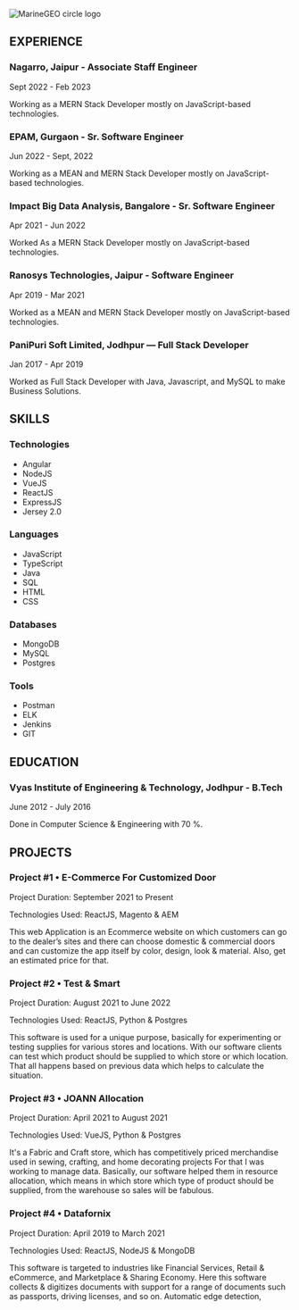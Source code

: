 ![MarineGEO circle logo](/1680346211510.jpeg")

## EXPERIENCE

### Nagarro, Jaipur - Associate Staff Engineer
Sept 2022 - Feb 2023

Working as a MERN Stack Developer mostly on JavaScript-based technologies.

### EPAM, Gurgaon - Sr. Software Engineer
Jun 2022 - Sept, 2022

Working as a MEAN and MERN Stack Developer mostly on JavaScript-based technologies.

### Impact Big Data Analysis, Bangalore - Sr. Software Engineer
Apr 2021 - Jun 2022

Worked As a MERN Stack Developer mostly on JavaScript-based technologies.

### Ranosys Technologies, Jaipur - Software Engineer
Apr 2019 - Mar 2021

Worked as a MEAN and MERN Stack Developer mostly on JavaScript-based technologies.

### PaniPuri Soft Limited, Jodhpur — Full Stack Developer
Jan 2017 - Apr 2019

Worked as Full Stack Developer with Java, Javascript, and MySQL to make Business Solutions.

## SKILLS

### Technologies
- Angular
- NodeJS
- VueJS
- ReactJS
- ExpressJS
- Jersey 2.0

### Languages
- JavaScript
- TypeScript
- Java
- SQL
- HTML
- CSS

### Databases
- MongoDB
- MySQL
- Postgres

### Tools
- Postman
- ELK
- Jenkins
- GIT

## EDUCATION

### Vyas Institute of Engineering & Technology, Jodhpur - B.Tech
June 2012 - July 2016

Done in Computer Science & Engineering with 70 %.

## PROJECTS

### Project #1 • E-Commerce For Customized Door
Project Duration: September 2021 to Present

Technologies Used: ReactJS, Magento & AEM

This web Application is an Ecommerce website on which customers can go to the dealer’s sites and there can choose domestic & commercial doors and can customize the app itself by color, design, look & material. Also, get an estimated price for that.

### Project #2 • Test & $mart
Project Duration: August 2021 to June 2022

Technologies Used: ReactJS, Python & Postgres

This software is used for a unique purpose, basically for experimenting or testing supplies for various stores and locations. With our software clients can test which product should be supplied to which store or which location. That all happens based on previous data which helps to calculate the situation.

### Project #3 • JOANN Allocation
Project Duration: April 2021 to August 2021

Technologies Used: VueJS, Python & Postgres

It's a Fabric and Craft store, which has competitively priced merchandise used in sewing, crafting, and home decorating projects For that I was working to manage data. Basically, our software helped them in resource allocation, which means in which store which type of product should be supplied, from the warehouse so sales will be fabulous.

### Project #4 • Datafornix
Project Duration: April 2019 to March 2021

Technologies Used: ReactJS, NodeJS & MongoDB

This software is targeted to industries like Financial Services, Retail & eCommerce, and Marketplace & Sharing Economy. Here this software collects & digitizes documents with support for a range of documents such as passports, driving licenses, and so on. Automatic edge detection,
